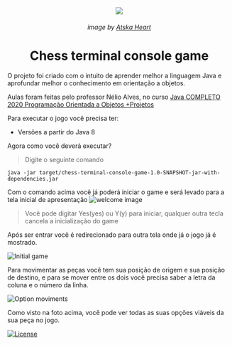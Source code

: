 <div style="text-align:center">
<img src="https://raw.githubusercontent.com/LuisFrag/chess-terminal-console/master/src/main/resources/media/chess-sprite.png" />

###### image by [Atska Heart](https://www.deviantart.com/atskaheart)

# Chess terminal console game
</div>

O projeto foi criado com o intuito de aprender melhor a linguagem Java e aprofundar melhor o conhecimento em orientação a objetos.

Aulas foram feitas pelo professor Nélio Alves, no curso [Java COMPLETO 2020 Programação Orientada a Objetos +Projetos](https://www.udemy.com/course/java-curso-completo/)

Para executar o jogo você precisa ter:
   
   *  Versões a partir do Java 8
 
 Agora como você deverá executar? 
> Digite o seguinte comando
    
    java -jar target/chess-terminal-console-game-1.0-SNAPSHOT-jar-with-dependencies.jar

Com o comando acima você já poderá iniciar o game e será levado para a tela inicial de apresentação
![welcome image](https://raw.githubusercontent.com/LuisFrag/chess-terminal-console/master/src/main/resources/media/Screenshot%20from%202020-01-02%2012-58-30.png)

>Você pode digitar Yes(yes) ou Y(y) para iniciar, qualquer outra tecla cancela a inicialização do game

Após ser entrar você é redirecionado para outra tela onde já o jogo já é mostrado.

![Initial game](https://raw.githubusercontent.com/LuisFrag/chess-terminal-console/master/src/main/resources/media/Screenshot%20from%202020-01-02%2012-53-46.png)

Para movimentar as peças você tem sua posição de origem e sua posição de destino, e para se mover entre os dois você precisa saber a letra da coluna e o número da linha.

![Option moviments](https://raw.githubusercontent.com/LuisFrag/chess-terminal-console/master/src/main/resources/media/Screenshot%20from%202020-01-02%2012-55-43.png)

Como visto na foto acima, você pode ver todas as suas opções viáveis da sua peça no jogo.

[![License](http://img.shields.io/:license-mit-blue.svg?style=flat-square)](http://badges.mit-license.org)






